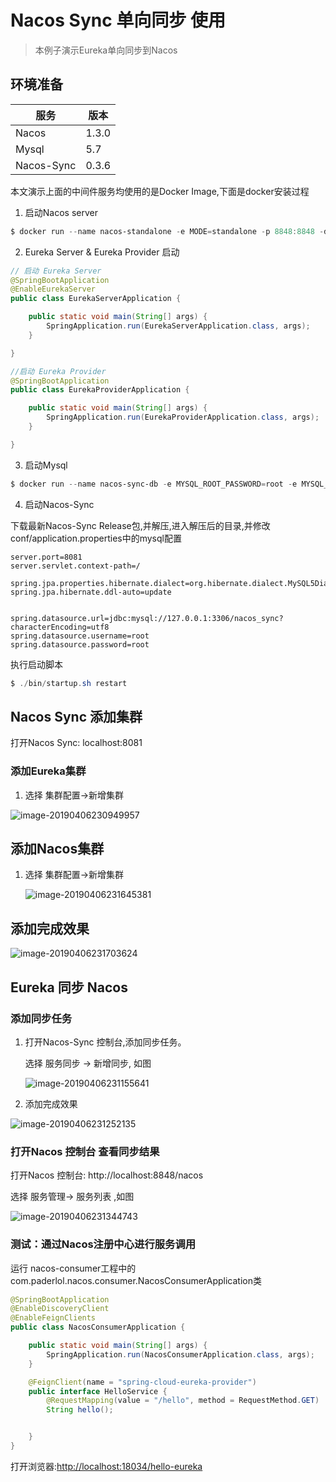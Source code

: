 # Nacos Sync 单向同步 使用



> 本例子演示Eureka单向同步到Nacos
>



## 环境准备

| 服务       | 版本      |
| ---------- | --------- |
| Nacos      | 1.3.0 |
| Mysql      | 5.7       |
| Nacos-Sync | 0.3.6     |

本文演示上面的中间件服务均使用的是Docker Image,下面是docker安装过程



1. 启动Nacos server

```powershell
$ docker run --name nacos-standalone -e MODE=standalone -p 8848:8848 -d nacos/nacos-server:2.0.1
```



2. Eureka Server & Eureka Provider 启动

```java
// 启动 Eureka Server
@SpringBootApplication
@EnableEurekaServer
public class EurekaServerApplication {

    public static void main(String[] args) {
        SpringApplication.run(EurekaServerApplication.class, args);
    }

}
```



```java
//启动 Eureka Provider
@SpringBootApplication
public class EurekaProviderApplication {

    public static void main(String[] args) {
        SpringApplication.run(EurekaProviderApplication.class, args);
    }

}
```



3. 启动Mysql

```powershell
$ docker run --name nacos-sync-db -e MYSQL_ROOT_PASSWORD=root -e MYSQL_DATABASE=nacos_sync -p 3306:3306 -d  mysql:5.6
```



4. 启动Nacos-Sync

下载最新Nacos-Sync Release包,并解压,进入解压后的目录,并修改conf/application.properties中的mysql配置

```properties
server.port=8081
server.servlet.context-path=/

spring.jpa.properties.hibernate.dialect=org.hibernate.dialect.MySQL5Dialect
spring.jpa.hibernate.ddl-auto=update


spring.datasource.url=jdbc:mysql://127.0.0.1:3306/nacos_sync?characterEncoding=utf8
spring.datasource.username=root
spring.datasource.password=root
```



执行启动脚本

```powershell
$ ./bin/startup.sh restart
```





## Nacos Sync 添加集群

打开Nacos Sync: localhost:8081

### 添加Eureka集群

1. 选择 集群配置->新增集群

![image-20190406230949957](img/eureka-server.png)

## 添加Nacos集群

1. 选择 集群配置->新增集群

   ![image-20190406231645381](img/nacos-server.png)

   

## 添加完成效果

![image-20190406231703624](img/console-cluster.png)



## Eureka 同步 Nacos



### 添加同步任务

1. 打开Nacos-Sync 控制台,添加同步任务。

   选择 服务同步 -> 新增同步, 如图

   ![image-20190406231155641](img/sync-task.png)

2. 添加完成效果

![image-20190406231252135](img/console-task-show.png)

### 打开Nacos 控制台 查看同步结果

打开Nacos 控制台: http://localhost:8848/nacos

选择 服务管理-> 服务列表 ,如图

![image-20190406231344743](img/nacos-server-show.png)



### 测试：通过Nacos注册中心进行服务调用

运行 nacos-consumer工程中的com.paderlol.nacos.consumer.NacosConsumerApplication类

```java
@SpringBootApplication
@EnableDiscoveryClient
@EnableFeignClients
public class NacosConsumerApplication {

    public static void main(String[] args) {
        SpringApplication.run(NacosConsumerApplication.class, args);
    }

    @FeignClient(name = "spring-cloud-eureka-provider")
    public interface HelloService {
        @RequestMapping(value = "/hello", method = RequestMethod.GET)
        String hello();


    }
}
```



打开浏览器:<http://localhost:18034/hello-eureka>


